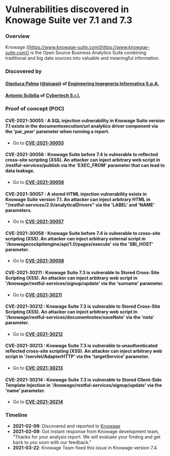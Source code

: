 
# Vulnerabilities discovered in Knowage Suite ver 7.1 and 7.3

### Overview
Knowage ([https://www.knowage-suite.com](https://www.knowage-suite.com)) is the Open Source Business Analytics Suite combining traditional and big data sources into valuable and meaningful information.

### Discovered by
#### [Gianluca Palma](https://www.linkedin.com/in/piuppi/) ([@piuppi](https://twitter.com/piuppi)) of [Engineering Ingegneria Informatica S.p.A.](https://www.eng.it)
#### [Antonio Scibilia](https://www.linkedin.com/in/nynuz/) of [Cybertech S.r.l.](https://cybertech.eu)
 
### Proof of concept (POC)

#### CVE-2021-30055 : A SQL injection vulnerability in Knowage Suite version 7.1 exists in the documentexecution/url analytics driver component via the 'par_year' parameter when running a report.

- Go to **[CVE-2021-30055](SQLi-KnowageSuite.md)**

#### CVE-2021-30056 : Knowage Suite before 7.4 is vulnerable to reflected cross-site scripting (XSS). An attacker can inject arbitrary web script in /restful-services/publish via the 'EXEC_FROM' parameter that can lead to data leakage.

- Go to **[CVE-2021-30056](XSS-KnowageSuite.md)**

#### CVE-2021-30057 : A stored HTML injection vulnerability exists in Knowage Suite version 7.1. An attacker can inject arbitrary HTML in "/restful-services/2.0/analyticalDrivers" via the 'LABEL' and 'NAME' parameters.

- Go to **[CVE-2021-30057](HTLM-Injection-KnowageSuite.md)**

#### CVE-2021-30058 : Knowage Suite before 7.4 is vulnerable to cross-site scripting (XSS). An attacker can inject arbitrary external script in '/knowagecockpitengine/api/1.0/pages/execute' via the 'SBI_HOST' parameter.

- Go to **[CVE-2021-30058](XSSI-KnowageSuite.md)**

#### CVE-2021-30211 : Knowage Suite 7.3 is vulnerable to Stored Cross-Site Scripting (XSS). An attacker can inject arbitrary web script in '/knowage/restful-services/signup/update' via the 'surname' parameter.

- Go to **[CVE-2021-30211](Stored-XSS-KnowageSuite7-3-surname.md)**

#### CVE-2021-30212 : Knowage Suite 7.3 is vulnerable to Stored Cross-Site Scripting (XSS). An attacker can inject arbitrary web script in '/knowage/restful-services/documentnotes/saveNote' via the 'nota' parameter.

- Go to **[CVE-2021-30212](Stored-XSS-KnowageSuite7-3-notes.md)**

#### CVE-2021-30213 : Knowage Suite 7.3 is vulnerable to unauthenticated reflected cross-site scripting (XSS). An attacker can inject arbitrary web script in '/servlet/AdapterHTTP' via the 'targetService' parameter.

- Go to **[CVE-2021-30213](XSS-KnowageSuite7-3_unauth.md)**

#### CVE-2021-30214 : Knowage Suite 7.3 is vulnerable to Stored Client-Side Template Injection in '/knowage/restful-services/signup/update' via the 'name' parameter.

- Go to **[CVE-2021-30214](CSTI-KnowageSuite7-3.md)**

### Timeline
- **2021-02-09**: Discovered and reported to [Knowage](https://www.knowage-suite.com)
- **2021-02-09**: Got instant response from Knowage development team, "Thanks for your analysis report. We will evaluate your finding and get back to you soon with our feedback."
- **2021-03-22**: Knowage Team fixed this issue in Knowage version 7.4.
